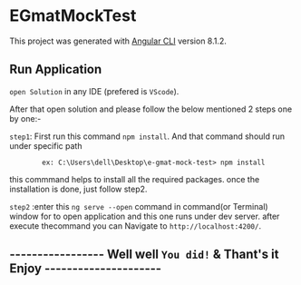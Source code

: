 # EGmatMockTest

This project was generated with [Angular CLI](https://github.com/angular/angular-cli) version 8.1.2.

## Run Application

`open Solution` in any IDE (prefered is `VScode`).

  After that open solution and please follow the below mentioned 2 steps one by one:-

`step1`: First run this command `npm install`. And that command should run under specific path 

            ex: C:\Users\dell\Desktop\e-gmat-mock-test> npm install 

this commmand helps to install all the required packages. once the installation is done, just follow step2.

`step2` :enter this `ng serve --open` command in command(or Terminal) window for to open application
 and this one runs under dev server. after execute thecommand you can Navigate to `http://localhost:4200/`.
 
## ----------------- Well well `You did!` & Thant's it Enjoy ---------------------

